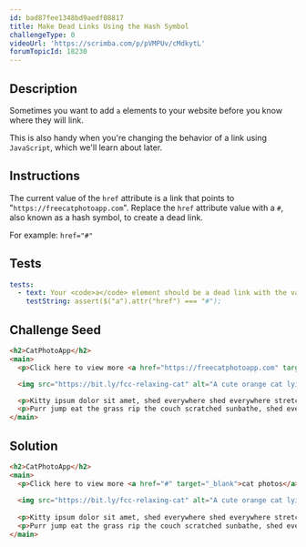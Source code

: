```yaml
---
id: bad87fee1348bd9aedf08817
title: Make Dead Links Using the Hash Symbol
challengeType: 0
videoUrl: 'https://scrimba.com/p/pVMPUv/cMdkytL'
forumTopicId: 18230
---
```


## Description

<section id='description'>

Sometimes you want to add `a` elements to your website before you know where they will link.

This is also handy when you're changing the behavior of a link using `JavaScript`, which we'll learn about later.

</section>

## Instructions

<section id='instructions'>

The current value of the `href` attribute is a link that points to "`https://freecatphotoapp.com`". Replace the `href` attribute value with a `#`, also known as a hash symbol, to create a dead link.

For example: `href="#"`

</section>

## Tests

<section id='tests'>

```yml
tests:
  - text: Your <code>a</code> element should be a dead link with the value of the <code>href</code> attribute set to "#".
    testString: assert($("a").attr("href") === "#");

```

</section>

## Challenge Seed

<section id='challengeSeed'>

<div id='html-seed'>

```html
<h2>CatPhotoApp</h2>
<main>
  <p>Click here to view more <a href="https://freecatphotoapp.com" target="_blank">cat photos</a>.</p>

  <img src="https://bit.ly/fcc-relaxing-cat" alt="A cute orange cat lying on its back.">

  <p>Kitty ipsum dolor sit amet, shed everywhere shed everywhere stretching attack your ankles chase the red dot, hairball run catnip eat the grass sniff.</p>
  <p>Purr jump eat the grass rip the couch scratched sunbathe, shed everywhere rip the couch sleep in the sink fluffy fur catnip scratched.</p>
</main>
```

</div>

</section>

## Solution

<section id='solution'>

```html
<h2>CatPhotoApp</h2>
<main>
  <p>Click here to view more <a href="#" target="_blank">cat photos</a>.</p>
  
  <img src="https://bit.ly/fcc-relaxing-cat" alt="A cute orange cat lying on its back.">
  
  <p>Kitty ipsum dolor sit amet, shed everywhere shed everywhere stretching attack your ankles chase the red dot, hairball run catnip eat the grass sniff.</p>
  <p>Purr jump eat the grass rip the couch scratched sunbathe, shed everywhere rip the couch sleep in the sink fluffy fur catnip scratched.</p>
</main>
```

</section>
